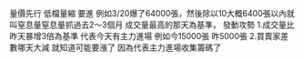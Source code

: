 量價先行 低檔量縮 要進
例如3/20爆了64000張，然後除以10大概6400張以內就叫窒息量窒息量抓過去2～3個月 成交量最高的那天為基準，
發動攻勢 
1.成交量比昨天暴增3倍為基準 代表今天有主力進場 例如今15000張 昨5000張
2.買賣家差數哪天大減 就知道可能要漲了 因為代表主力進場收集籌碼了